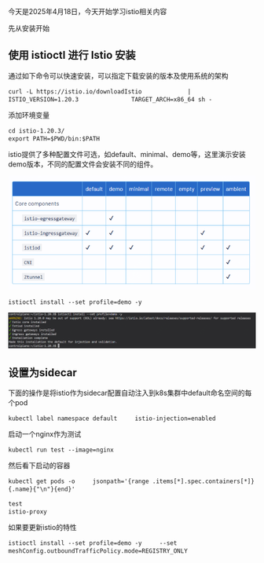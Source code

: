 
今天是2025年4月18日，今天开始学习istio相关内容



先从安装开始

## 使用 istioctl 进行 Istio 安装


通过如下命令可以快速安装，可以指定下载安装的版本及使用系统的架构

```
curl -L https://istio.io/downloadIstio             | ISTIO_VERSION=1.20.3               TARGET_ARCH=x86_64 sh -
```

添加环境变量

```
cd istio-1.20.3/
export PATH=$PWD/bin:$PATH
```

istio提供了多种配置文件可选，如default、minimal、demo等，这里演示安装demo版本，不同的配置文件会安装不同的组件。

![](02.png)

```
istioctl install --set profile=demo -y
```


![](01.png)

## 设置为sidecar

下面的操作是将istio作为sidecar配置自动注入到k8s集群中default命名空间的每个pod


```
kubectl label namespace default     istio-injection=enabled
```

启动一个nginx作为测试

```
kubectl run test --image=nginx
```

然后看下启动的容器

```
kubectl get pods -o     jsonpath='{range .items[*].spec.containers[*]}{.name}{"\n"}{end}'
```

```
test
istio-proxy
```

如果要更新istio的特性

```
istioctl install --set profile=demo -y     --set meshConfig.outboundTrafficPolicy.mode=REGISTRY_ONLY
```

